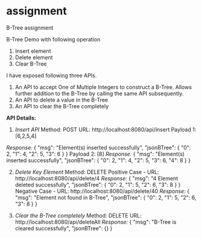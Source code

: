 # assignment
B-Tree assignment

B-Tree Demo with following operation
1. Insert element
2. Delete element
3. Clear B-Tree


I have exposed following three APIs.
1. An API to accept One of Multiple Integers to construct a B-Tree. Allows further addition to the B-Tree by calling the same API subsequently.
2. An API to delete a value in the B-Tree
3. An API to clear the B-Tree completely

**API Details:**
1. _Insert API_
Method: POST
URL: http://localhost:8080/api/insert
Payload 1: [6,2,5,4]

_Response:_
{
    "msg": "Element(s) inserted successfully",
    "jsonBTree": {
        "0": 2,
        "1": 4,
        "2": 5,
        "3": 6
    }
}
Payload 2: [8]
_Response:_
{
    "msg": "Element(s) inserted successfully",
    "jsonBTree": {
        "0": 2,
        "1": 4,
        "2": 5,
        "3": 6,
        "4": 8
    }
}



2. _Delete Key Element_
Method: DELETE
Positive Case - URL: http://localhost:8080/api/delete/4
_Response:_
{
    "msg": "4 Element deleted successfully",
    "jsonBTree": {
        "0": 2,
        "1": 5,
        "2": 6,
        "3": 8
    }
}
Negative Case - URL: http://localhost:8080/api/delete/40
_Response:_
{
    "msg": "Element not found in B-Tree",
    "jsonBTree": {
        "0": 2,
        "1": 5,
        "2": 6,
        "3": 8
    }
}


3. _Clear the B-Tree completely_ 
Method: DELETE
URL: http://localhost:8080/api/deleteAll
_Response:_
{
    "msg": "B-Tree is cleared successfully",
    "jsonBTree": {}
}
